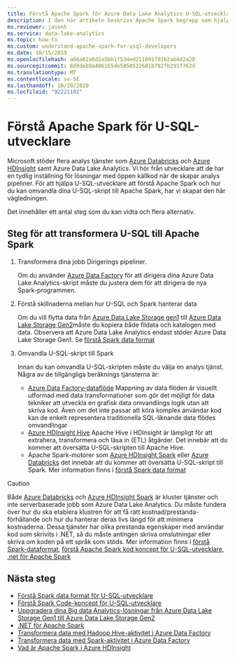 ```yaml
---
title: Förstå Apache Spark för Azure Data Lake Analytics U-SQL-utvecklare.
description: I den här artikeln beskrivs Apache Spark begrepp som hjälper dig att skilja mellan U-SQL-utvecklare.
ms.reviewer: jasonh
ms.service: data-lake-analytics
ms.topic: how-to
ms.custom: understand-apache-spark-for-usql-developers
ms.date: 10/15/2019
ms.openlocfilehash: a66a82a6d2a5bb1f534ed211091793b2ab4d2a28
ms.sourcegitcommit: 8d8deb9a406165de5050522681b782fb2917762d
ms.translationtype: MT
ms.contentlocale: sv-SE
ms.lasthandoff: 10/20/2020
ms.locfileid: "92221102"
---
```

# <a name="understand-apache-spark-for-u-sql-developers"></a>Förstå Apache Spark för U-SQL-utvecklare

Microsoft stöder flera analys tjänster som [Azure Databricks](/azure/databricks/scenarios/what-is-azure-databricks) och [Azure HDInsight](../hdinsight/hdinsight-overview.md) samt Azure Data Lake Analytics. Vi hör från utvecklare att de har en tydlig inställning för lösningar med öppen källkod när de skapar analys pipeliner. För att hjälpa U-SQL-utvecklare att förstå Apache Spark och hur du kan omvandla dina U-SQL-skript till Apache Spark, har vi skapat den här vägledningen.

Det innehåller ett antal steg som du kan vidta och flera alternativ.

## <a name="steps-to-transform-u-sql-to-apache-spark"></a>Steg för att transformera U-SQL till Apache Spark

1. Transformera dina jobb Dirigerings pipeliner.

   Om du använder [Azure Data Factory](../data-factory/introduction.md) för att dirigera dina Azure Data Lake Analytics-skript måste du justera dem för att dirigera de nya Spark-programmen.
2. Förstå skillnaderna mellan hur U-SQL och Spark hanterar data

   Om du vill flytta data från [Azure Data Lake Storage gen1](../data-lake-store/data-lake-store-overview.md) till [Azure Data Lake Storage Gen2](../storage/blobs/data-lake-storage-introduction.md)måste du kopiera både fildata och katalogen med data. Observera att Azure Data Lake Analytics endast stöder Azure Data Lake Storage Gen1. Se [förstå Spark data format](understand-spark-data-formats.md)
3. Omvandla U-SQL-skript till Spark

   Innan du kan omvandla U-SQL-skripten måste du välja en analys tjänst. Några av de tillgängliga beräknings tjänsterna är:
      - [Azure Data Factory-dataflöde](../data-factory/concepts-data-flow-overview.md) Mappning av data flöden är visuellt utformad med data transformationer som gör det möjligt för data tekniker att utveckla en grafisk data omvandlings logik utan att skriva kod. Även om det inte passar att köra komplex användar kod kan de enkelt representera traditionella SQL-liknande data flödes omvandlingar
      - [Azure HDInsight Hive](../hdinsight/hadoop/apache-hadoop-using-apache-hive-as-an-etl-tool.md) Apache Hive i HDInsight är lämpligt för att extrahera, transformera och läsa in (ETL) åtgärder. Det innebär att du kommer att översätta U-SQL-skripten till Apache Hive.
      - Apache Spark-motorer som [Azure HDInsight Spark](../hdinsight/spark/apache-spark-overview.md) eller [Azure Databricks](/azure/databricks/scenarios/what-is-azure-databricks) det innebär att du kommer att översätta U-SQL-skript till Spark. Mer information finns i [förstå Spark data format](understand-spark-data-formats.md)

> [!CAUTION]
> Både [Azure Databricks](/azure/databricks/scenarios/what-is-azure-databricks) och [Azure HDInsight Spark](../hdinsight/spark/apache-spark-overview.md) är kluster tjänster och inte serverbaserade jobb som Azure Data Lake Analytics. Du måste fundera över hur du ska etablera klustren för att få rätt kostnad/prestanda-förhållande och hur du hanterar deras livs längd för att minimera kostnaderna. Dessa tjänster har olika prestanda egenskaper med användar kod som skrivits i .NET, så du måste antingen skriva omslutningar eller skriva om koden på ett språk som stöds. Mer information finns i [förstå Spark-dataformat](understand-spark-data-formats.md), [förstå Apache Spark kod koncept för U-SQL-utvecklare](understand-spark-code-concepts.md), [.net för Apache Spark](https://dotnet.microsoft.com/apps/data/spark)

## <a name="next-steps"></a>Nästa steg

- [Förstå Spark data format för U-SQL-utvecklare](understand-spark-data-formats.md)
- [Förstå Spark Code-koncept för U-SQL-utvecklare](understand-spark-code-concepts.md)
- [Uppgradera dina Big data Analytics-lösningar från Azure Data Lake Storage Gen1 till Azure Data Lake Storage Gen2](../storage/blobs/data-lake-storage-migrate-gen1-to-gen2.md)
- [.NET för Apache Spark](/dotnet/spark/what-is-apache-spark-dotnet)
- [Transformera data med Hadoop Hive-aktivitet i Azure Data Factory](../data-factory/transform-data-using-hadoop-hive.md)
- [Transformera data med Spark-aktivitet i Azure Data Factory](../data-factory/transform-data-using-spark.md)
- [Vad är Apache Spark i Azure HDInsight](../hdinsight/spark/apache-spark-overview.md)